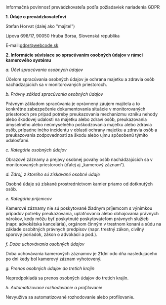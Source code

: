 Informačná povinnosť prevádzkovateľa podľa požiadaviek nariadenia
GDPR

**1. Údaje o prevádzkovateľovi**

Stefan Horvat (dalej ako "majitel")

Lipova 698/17, 90050 Hruba Borsa, Slovenská republika

E-mail:gdpr@webcode.sk

**2. Informácie súvisiace so spracúvaním osobných údajov v rámci kamerového systému**

*a. Účel spracúvania osobných údajov*

Účelom spracúvania osobných údajov je ochrana majetku a zdravia osôb nachádzajúcich
sa v monitorovaných priestoroch.

*b. Právny základ spracúvania osobných údajov*

Právnym základom spracúvania je oprávnený záujem majitela a to konkrétne
zabezpečenie dokumentovania situácie v monitorovaných priestoroch pre prípad potreby
preukazovania mechanizmu vzniku nehody alebo škodovej udalosti na majetku alebo
zdraví osôb, preukazovania úmyselného alebo neúmyselného poškodzovania majetku
alebo zdravia osôb, prípadne iného incidentu v oblasti ochrany majetku a zdravia osôb a
preukazovania zodpovednosti za škodu alebo ujmu spôsobenú týmito udalosťami.

*c. Kategórie osobných údajov*

Obrazové záznamy a prejavy osobnej povahy osôb nachádzajúcich sa v monitorovaných
priestoroch (ďalej aj „kamerový záznam“).

*d. Zdroj, z ktorého sú získavané osobné údaje*

Osobné údaje sú získané prostredníctvom kamier priamo od dotknutých osôb.

*e. Kategória príjemcov*

Kamerové záznamy nie sú poskytované žiadnym príjemcom s výnimkou prípadov potreby preukazovania,
uplatňovania alebo obhajovania právnych nárokov, kedy môžu byť poskytnuté
poskytovateľom právnych služieb (napr. advokátska kancelária), orgánom činným
v trestnom konaní a súdu na základe osobitných právnych predpisov (napr. trestný zákon,
civilný sporový poriadok, zákon o advokácii a pod.).

*f. Doba uchovávania osobných údajov*

Doba uchovávania kamerových záznamov je 21dní odo dňa nasledujúceho po dni kedy
bol kamerový záznam vyhotovený.

*g. Prenos osobných údajov do tretích krajín*

Nepredpokladá sa prenos osobných údajov do tretích krajín.

*h. Automatizované rozhodovanie a profilovanie*

Nevyužíva sa automatizované rozhodovanie alebo profilovanie.
